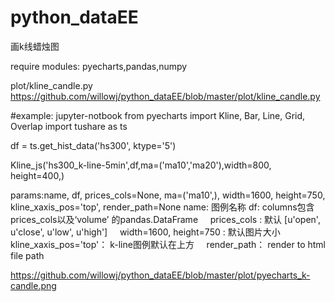 # python_dataEE

画k线蜡烛图

require modules: pyecharts,pandas,numpy


plot/kline_candle.py
https://github.com/willowj/python_dataEE/blob/master/plot/kline_candle.py

#example: jupyter-notbook
from pyecharts import Kline, Bar, Line, Grid, Overlap
import tushare as ts

df = ts.get_hist_data('hs300', ktype='5')

Kline_js('hs300_k-line-5min',df,ma=('ma10','ma20'),width=800, height=400,)

params:name, df, prices_cols=None, ma=('ma10',), width=1600, height=750, kline_xaxis_pos='top', render_path=None
     name: 图例名称
     df:    columns包含 prices_cols以及‘volume’ 的pandas.DataFrame
     prices_cols :  默认 [u'open', u'close', u'low', u'high']
     width=1600, height=750 :   默认图片大小
     kline_xaxis_pos='top'： k-line图例默认在上方
     render_path：   render to html file path
     
https://github.com/willowj/python_dataEE/blob/master/plot/pyecharts_k-candle.png
